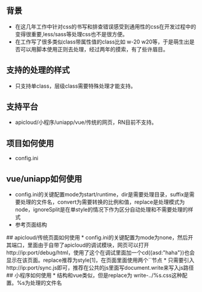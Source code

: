 ## 背景
* 在这几年工作中针对css的书写和排查错误感受到通用性的css在开发过程中的变得很重要,less/sass等处理css也不是很方便。
* 在工作写了很多类似class带属性值的class比如 w-20 w20等，于是萌生出是否可以用脚本使用正则去处理，经过两年的摸索，有了些许眉目。
## 支持的处理的样式
* 只支持单class，层级class需要特殊处理才能支持。
## 支持平台
* apicloud/小程序/uniapp/vue/传统的网页，RN目前不支持。
## 项目如何使用
* config.ini
## vue/uniapp如何使用
* config.ini的关键配置mode为start/runtime，dir是需要处理目录，suffix是需要处理的文件名，convert为需要转换的比例和值，replace是处理模式为node，ignoreSplit是在单style的情况下作为区分自动处理和不需要处理的样式
* 参考页面结构
<template>
  <view class="d-wb wbo-v h100 w100" c-class="body{w100 h100}">
    
  </view>
</template>
<script>
  
</script>
<style>
body{height:100%;}
/*auto*/
willInsertHere!
</style>
## apicloud/传统页面如何使用
* config.ini的关键配置为mode为none，然后开其端口，里面由于自带了apicloud的调试模块，网页可以打开http://ip:port/debug/html，使用了这个在调试里面加一个cd({asd:"haha"})也会显示在该页面。replace推荐为style[1]，在页面里面使用两个`<style></style>`节点
* 只需要引入http://ip:port/sync.js即可，推荐在公共的js里面写document.write来写入js路径
## 小程序如何使用
* 结构和vue类似，但是replace为 write-../%s.css这种配置。%s为处理的文件名